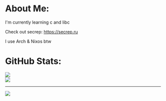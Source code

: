 # About Me:
I'm currently learning c and libc

Check out secrep: https://secrep.ru

I use Arch & Nixos btw

# GitHub Stats:
![](https://github-readme-stats.vercel.app/api?username=kanogame&theme=dark&hide_border=false&include_all_commits=false&count_private=false)<br/>
![](https://github-readme-stats.vercel.app/api/top-langs/?username=kanogame&theme=dark&hide_border=false&include_all_commits=false&count_private=false&layout=compact)

---
[![](https://visitcount.itsvg.in/api?id=kanogame&icon=0&color=0)](https://visitcount.itsvg.in)

